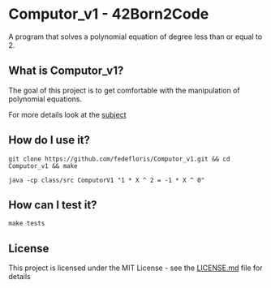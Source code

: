 # Computor_v1 - 42Born2Code
A program that solves a polynomial equation of degree less than or equal to 2.

## What is Computor_v1?
The goal of this project is to get comfortable with the manipulation of polynomial equations.

For more details look at the [subject](subject.pdf)

## How do I use it?
```console
git clone https://github.com/fedefloris/Computor_v1.git && cd Computor_v1 && make
```
```console
java -cp class/src ComputorV1 "1 * X ^ 2 = -1 * X ^ 0"
```

## How can I test it?

```console
make tests
```

## License
This project is licensed under the MIT License - see the [LICENSE.md](LICENSE) file for details
